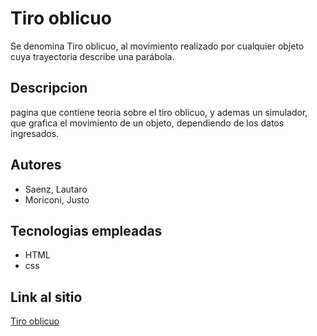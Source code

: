 # Tiro oblicuo
Se denomina Tiro oblicuo, al movimiento realizado por cualquier objeto cuya trayectoria describe una parábola.

## Descripcion
pagina que contiene teoria sobre el tiro oblicuo, y ademas un simulador, que grafica el movimiento de un objeto, dependiendo de los datos ingresados.

## Autores
- Saenz, Lautaro
- Moriconi, Justo
## Tecnologias empleadas
- HTML
- css

## Link al sitio
[Tiro oblicuo](https://github.com/UCC-LabCompu2/proyectos2020-saenz-moriconi/blob/master/index.html)
